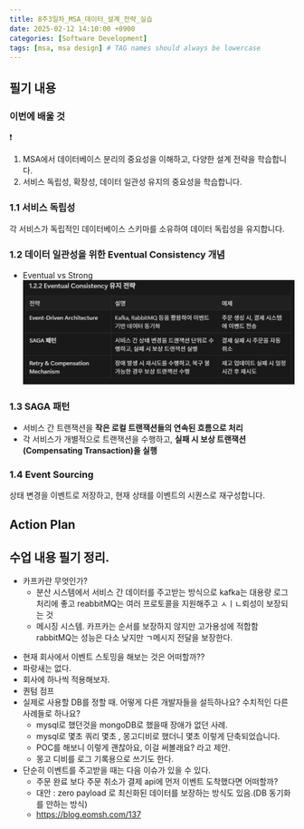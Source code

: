 ```yaml
---
title: 8주3일차_MSA_데이터_설계_전략_실습
date: 2025-02-12 14:10:00 +0900
categories: [Software Development]
tags: [msa, msa design] # TAG names should always be lowercase
---
```


## 필기 내용
### **이번에 배울 것**

<aside>
❗

1. MSA에서 데이터베이스 분리의 중요성을 이해하고, 다양한 설계 전략을 학습합니다.
2. 서비스 독립성, 확장성, 데이터 일관성 유지의 중요성을 학습합니다.
</aside>

### **1.1 서비스 독립성**

각 서비스가 독립적인 데이터베이스 스키마를 소유하여 데이터 독립성을 유지합니다.

### 1.2 데이터 일관성을 위한 Eventual Consistency 개념
* Eventual vs Strong
![](assets/img/posts/2025-02-12-15-10-58.png)

### 1.3 SAGA 패턴
- 서비스 간 트랜잭션을 **작은 로컬 트랜잭션들의 연속된 흐름으로 처리**
- 각 서비스가 개별적으로 트랜잭션을 수행하고, **실패 시 보상 트랜잭션(Compensating Transaction)을 실행**

### 1.4 Event Sourcing

상태 변경을 이벤트로 저장하고, 현재 상태를 이벤트의 시퀀스로 재구성합니다.

## Action Plan

## 수업 내용 필기 정리.

- 카프카란 무엇인가?
  - 분산 시스템에서 서비스 간 데이터를 주고받는 방식으로 kafka는 대용량 로그 처리에 좋고 reabbitMQ는 여러 프로토콜을 지원해주고 ㅅㅣㄴ뢰성이 보장되는 것
  - 메시징 시스템.
  카프카는 순서를 보장하지 않지만 고가용성에 적합함
  rabbitMQ는 성능은 다소 낮지만 ㄱ메시지 전달을 보장한다.

* 현재 회사에서 이벤트 스토밍을 해보는 것은 어떠할까??
* 파랑새는 없다.
* 회사에 하나씩 적용해보자.
* 퀀텀 점프
* 실제로 사용할 DB를 정할 때. 어떻게 다른 개발자들을 설득하나요? 수치적인 다른 사례들로 하나요?
  * mysql로 했던것을 mongoDB로 했을때 장애가 없던 사례.
  * mysql로 몇초 쿼리 몇초 , 몽고디비로 했더니 몇초 이렇게 단축되었습니다.
  * POC를 해보니 이렇게 괜찮아요, 이걸 써볼래요? 라고 제안.
  * 몽고 디비를 로그 기록용으로 쓰기도 한다.
* 단순히 이벤트를 주고받을 때는 다음 이슈가 있을 수 있다.
  * 주문 완료 보다 주문 취소가 결제 api에 먼저 이벤트 도착했다면 어떠할까?
  * 대안 : zero payload 로 최신화된 데이터를 보장하는 방식도 있음.(DB 동기화를 안하는 방식)
  * https://blog.eomsh.com/137
